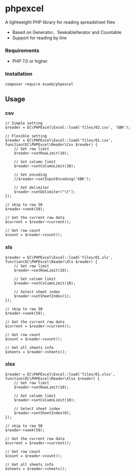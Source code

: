 # phpexcel
A lightweight PHP library for reading spreadsheet files
  - Based on Generator、SeekableIterator and Countable
  - Support for reading by line

### Requirements

  - PHP 7.0 or higher

### Installation

    composer require ecweb/phpexcel

## Usage

### csv

```
// Simple setting 
$reader = EC\PHPExcel\Excel::load('files/02.csv', 'GBK');

// Flexible setting
$reader = EC\PHPExcel\Excel::load('files/01.csv', function(EC\PHPExcel\Reader\Csv $reader) {
    // Set row limit
    $reader->setRowLimit(10);
    
    // Set column limit
    $reader->setColumnLimit(10);

    // Set encoding
    //$reader->setInputEncoding('GBK');
    
    // Set delimiter
    $reader->setDelimiter("\t");
});

// skip to row 50 
$reader->seek(50);

// Get the current row data
$current = $reader->current();

// Get row count
$count = $reader->count();
```

### xls

```
$reader = EC\PHPExcel\Excel::load('files/01.xls', function(EC\PHPExcel\Reader\Xls $reader) {
    // Set row limit
    $reader->setRowLimit(10);
    
    // Set column limit
    $reader->setColumnLimit(10);

    // Select sheet index
    $reader->setSheetIndex(1);
});

// skip to row 50 
$reader->seek(50);

// Get the current row data
$current = $reader->current();

// Get row count
$count = $reader->count();

// Get all sheets info
$sheets = $reader->sheets();
```

### xlsx
```
$reader = EC\PHPExcel\Excel::load('files/01.xlsx', function(EC\PHPExcel\Reader\Xlsx $reader) {
    // Set row limit
    $reader->setRowLimit(10);
    
    // Set column limit
    $reader->setColumnLimit(10);

    // Select sheet index
    $reader->setSheetIndex(0);
});

// skip to row 50 
$reader->seek(50);

// Get the current row data
$current = $reader->current();

// Get row count
$count = $reader->count();

// Get all sheets info
$sheets = $reader->sheets();
```
